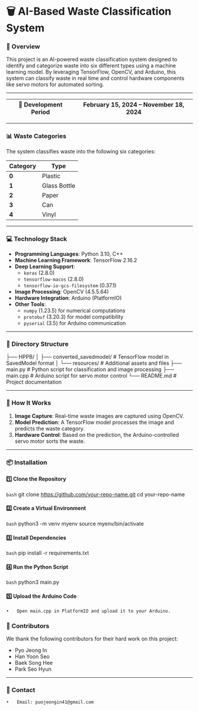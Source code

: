# **🗑️ AI-Based Waste Classification System**



### 📖 Overview
This project is an AI-powered waste classification system designed to identify and categorize waste into six different types using a machine learning model. By leveraging TensorFlow, OpenCV, and Arduino, this system can classify waste in real time and control hardware components like servo motors for automated sorting.



---



| **📅 Development Period** | **February 15, 2024 – November 18, 2024** |
|-------------------------|-------------------------------------------|



---



### 📊 Waste Categories

The system classifies waste into the following six categories:

| **Category** | **Type**        |
|--------------|-----------------|
| **0**        | Plastic         |
| **1**        | Glass Bottle    |
| **2**        | Paper           |
| **3**        | Can             |
| **4**        | Vinyl           |



---



### 💻 Technology Stack

- **Programming Languages**: Python 3.10, C++
- **Machine Learning Framework**: TensorFlow 2.16.2
- **Deep Learning Support**:
  - `keras` (2.8.0)
  - `tensorflow-macos` (2.8.0)
  - `tensorflow-io-gcs-filesystem` (0.37.1)
- **Image Processing**: OpenCV (4.5.5.64)
- **Hardware Integration**: Arduino (PlatformIO)
- **Other Tools**:
  - `numpy` (1.23.5) for numerical computations
  - `protobuf` (3.20.3) for model compatibility
  - `pyserial` (3.5) for Arduino communication

---

### 📂 Directory Structure
 
├── HPPB/
│   ├── converted_savedmodel/  # TensorFlow model in SavedModel format
│   └── resources/             # Additional assets and files
├── main.py                    # Python script for classification and image processing
├── main.cpp                   # Arduino script for servo motor control
└── README.md                  # Project documentation


---


### 🚀 How It Works

1. **Image Capture**: Real-time waste images are captured using OpenCV.
2. **Model Prediction**: A TensorFlow model processes the image and predicts the waste category.
3. **Hardware Control**: Based on the prediction, the Arduino-controlled servo motor sorts the waste.



---



### 📦 Installation

#### 1️⃣ Clone the Repository
````bash````
git clone https://github.com/your-repo-name.git
cd your-repo-name

#### 2️⃣ Create a Virtual Environment
````bash````
python3 -m venv myenv
source myenv/bin/activate


#### 3️⃣ Install Dependencies
````bash````
pip install -r requirements.txt


#### 4️⃣ Run the Python Script
````bash````
python3 main.py


#### 5️⃣ Upload the Arduino Code
	•	Open main.cpp in PlatformIO and upload it to your Arduino.



### 🤝 Contributors

We thank the following contributors for their hard work on this project:

- Pyo Jeong In
- Han Yoon Seo
- Baek Song Hee
- Park Seo Hyun


---



### 📧 Contact
	•	Email: puojeongin41@gmail.com
